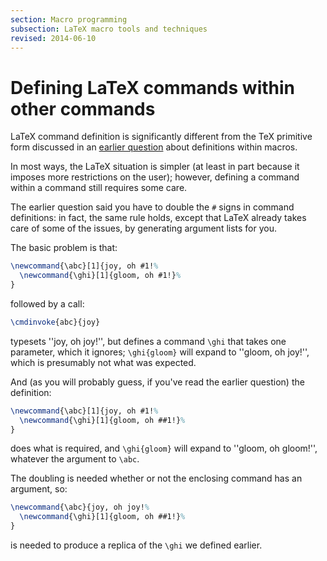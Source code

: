 ```yaml
---
section: Macro programming
subsection: LaTeX macro tools and techniques
revised: 2014-06-10
---
```

# Defining LaTeX commands within other commands

LaTeX command definition is significantly different from the TeX
primitive form discussed in an 
[earlier question](FAQ-hash.md) about definitions within
macros.

In most ways, the LaTeX situation is simpler (at least in part
because it imposes more restrictions on the user); however, defining a
command within a command still requires some care.

The earlier question said you have to double the `#` signs in command
definitions: in fact, the same rule holds, except that LaTeX
already takes care of some of the issues, by generating argument lists
for you.

The basic problem is that:
<!-- {% raw %} -->
```latex
\newcommand{\abc}[1]{joy, oh #1!%
  \newcommand{\ghi}[1]{gloom, oh #1!}%
}
```
<!-- {% endraw %} -->
followed by a call:
```latex
\cmdinvoke{abc}{joy}
```
typesets ''joy, oh joy!'', but defines a command `\ghi` that takes
one parameter, which it ignores; `\ghi{gloom}` will expand to
''gloom, oh joy!'', which is presumably not what was expected.

And (as you will probably guess, if you've read the earlier question)
the definition:
<!-- {% raw %} -->
```latex
\newcommand{\abc}[1]{joy, oh #1!%
  \newcommand{\ghi}[1]{gloom, oh ##1!}%
}
```
<!-- {% endraw %} -->
does what is required, and `\ghi{gloom}` will expand to
''gloom, oh gloom!'', whatever the argument to `\abc`.

The doubling is needed whether or not the enclosing command has an
argument, so:
<!-- {% raw %} -->
```latex
\newcommand{\abc}{joy, oh joy!%
  \newcommand{\ghi}[1]{gloom, oh ##1!}%
}
```
<!-- {% endraw %} -->
is needed to produce a replica of the `\ghi` we defined earlier.

